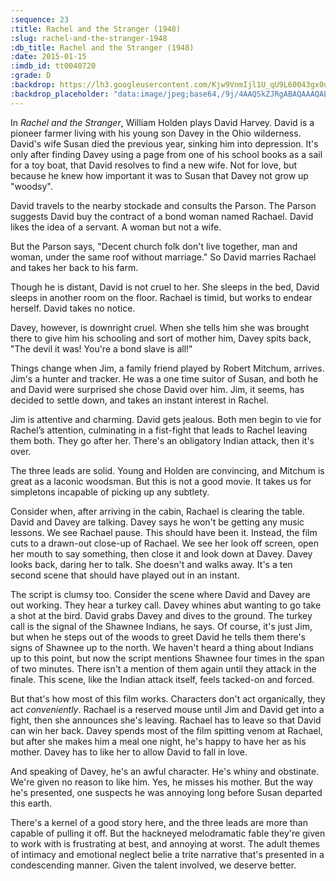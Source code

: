 ```yaml
---
:sequence: 23
:title: Rachel and the Stranger (1948)
:slug: rachel-and-the-stranger-1948
:db_title: Rachel and the Stranger (1948)
:date: 2015-01-15
:imdb_id: tt0040720
:grade: D
:backdrop: https://lh3.googleusercontent.com/Kjw9VnmIjl1U_qU9L60043gx0uY1YJFsAXgiqP-5vwFEB_cd83oOC8Q4p5jQwB4HE_Lb_u3UJRa6=w1000-l75-rj
:backdrop_placeholder: "data:image/jpeg;base64,/9j/4AAQSkZJRgABAQAAAQABAAD/2wCEACgcHiMeGSgjISMtKygwPGRBPDc3PHtYXUlkkYCZlo+AjIqgtObDoKrarYqMyP/L2u71////m8H////6/+b9//gBKy0tMCkwajU1auyZgJns7Ozs7Ozs7Ozs7Ozs7Ozs7Ozs7Ozs7Ozs7Ozs7Ozs7Ozs7Ozs7Ozs7Ozs7Ozs7Ozs7P/AABEIAAsAFAMBIgACEQEDEQH/xAAXAAADAQAAAAAAAAAAAAAAAAABAgQA/8QAIRAAAgEDAwUAAAAAAAAAAAAAAQIRAAMSBCFhEzFBUdH/xAAUAQEAAAAAAAAAAAAAAAAAAAAA/8QAFBEBAAAAAAAAAAAAAAAAAAAAAP/aAAwDAQACEQMRAD8ABVGuCDcgCIY0wTTsIznMGZ7mo9PLDNiS3uaS+xLoPGXygN3TJ1D0yChAKniK1UIouKGfcwN54rUH/9k="
---
```

In _Rachel and the Stranger_, William Holden plays David Harvey. David is a pioneer farmer living with his young son Davey in the Ohio wilderness. David's wife Susan died the previous year, sinking him into depression. It's only after finding Davey using a page from one of his school books as a sail for a toy boat, that David resolves to find a new wife. Not for love, but because he knew how important it was to Susan that Davey not grow up "woodsy".

David travels to the nearby stockade and consults the Parson. The Parson suggests David buy the contract of a bond woman named Rachael. David likes the idea of a servant. A woman but not a wife.

But the Parson says, "Decent church folk don't live together, man and woman, under the same roof without marriage." So David marries Rachael and takes her back to his farm.

Though he is distant, David is not cruel to her. She sleeps in the bed, David sleeps in another room on the floor. Rachael is timid, but works to endear herself. David takes no notice.

Davey, however, is downright cruel. When she tells him she was brought there to give him his schooling and sort of mother him, Davey spits back, "The devil it was! You're a bond slave is all!"

Things change when Jim, a family friend played by Robert Mitchum, arrives. Jim's a hunter and tracker. He was a one time suitor of Susan, and both he and David were surprised she chose David over him. Jim, it seems, has decided to settle down, and takes an instant interest in Rachel.

Jim is attentive and charming. David gets jealous. Both men begin to vie for Rachel’s attention, culminating in a fist-fight that leads to Rachel leaving them both. They go after her. There's an obligatory Indian attack, then it's over.

The three leads are solid. Young and Holden are convincing, and Mitchum is great as a laconic woodsman. But this is not a good movie. It takes us for simpletons incapable of picking up any subtlety.

Consider when, after arriving in the cabin, Rachael is clearing the table. David and Davey are talking. Davey says he won't be getting any music lessons. We see Rachael pause. This should have been it. Instead, the film cuts to a drawn-out close-up of Rachael. We see her look off screen, open her mouth to say something, then close it and look down at Davey. Davey looks back, daring her to talk. She doesn't and walks away. It's a ten second scene that should have played out in an instant.

The script is clumsy too. Consider the scene where David and Davey are out working. They hear a turkey call. Davey whines abut wanting to go take a shot at the bird. David grabs Davey and dives to the ground. The turkey call is the signal of the Shawnee Indians, he says. Of course, it's just Jim, but when he steps out of the woods to greet David he tells them there's signs of Shawnee up to the north. We haven't heard a thing about Indians up to this point, but now the script mentions Shawnee four times in the span of two minutes. There isn't a mention of them again until they attack in the finale. This scene, like the Indian attack itself, feels tacked-on and forced.

But that's how most of this film works. Characters don't act organically, they act _conveniently_. Rachael is a reserved mouse until Jim and David get into a fight, then she announces she's leaving. Rachael has to leave so that David can win her back. Davey spends most of the film spitting venom at Rachael, but after she makes him a meal one night, he's happy to have her as his mother. Davey has to like her to allow David to fall in love.

And speaking of Davey, he's an awful character. He's whiny and obstinate. We're given no reason to like him. Yes, he misses his mother. But the way he's presented, one suspects he was annoying long before Susan departed this earth.

There's a kernel of a good story here, and the three leads are more than capable of pulling it off. But the hackneyed melodramatic fable they're given to work with is frustrating at best, and annoying at worst. The adult themes of intimacy and emotional neglect belie a trite narrative that's presented in a condescending manner. Given the talent involved, we deserve better.
